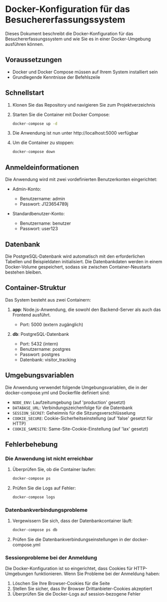 # Docker-Konfiguration für das Besuchererfassungssystem

Dieses Dokument beschreibt die Docker-Konfiguration für das Besuchererfassungssystem und wie Sie es in einer Docker-Umgebung ausführen können.

## Voraussetzungen

- Docker und Docker Compose müssen auf Ihrem System installiert sein
- Grundlegende Kenntnisse der Befehlszeile

## Schnellstart

1. Klonen Sie das Repository und navigieren Sie zum Projektverzeichnis

2. Starten Sie die Container mit Docker Compose:
   ```bash
   docker-compose up -d
   ```

3. Die Anwendung ist nun unter http://localhost:5000 verfügbar

4. Um die Container zu stoppen:
   ```bash
   docker-compose down
   ```

## Anmeldeinformationen

Die Anwendung wird mit zwei vordefinierten Benutzerkonten eingerichtet:

- Admin-Konto:
  - Benutzername: admin
  - Passwort: J123654789j

- Standardbenutzer-Konto:
  - Benutzername: benutzer
  - Passwort: user123

## Datenbank

Die PostgreSQL-Datenbank wird automatisch mit den erforderlichen Tabellen und Beispieldaten initialisiert. Die Datenbankdaten werden in einem Docker-Volume gespeichert, sodass sie zwischen Container-Neustarts bestehen bleiben.

## Container-Struktur

Das System besteht aus zwei Containern:

1. **app**: Node.js-Anwendung, die sowohl den Backend-Server als auch das Frontend ausführt.
   - Port: 5000 (extern zugänglich)

2. **db**: PostgreSQL-Datenbank
   - Port: 5432 (intern)
   - Benutzername: postgres
   - Passwort: postgres
   - Datenbank: visitor_tracking

## Umgebungsvariablen

Die Anwendung verwendet folgende Umgebungsvariablen, die in der docker-compose.yml und Dockerfile definiert sind:

- `NODE_ENV`: Laufzeitumgebung (auf 'production' gesetzt)
- `DATABASE_URL`: Verbindungszeichenfolge für die Datenbank
- `SESSION_SECRET`: Geheimnis für die Sitzungsverschlüsselung
- `COOKIE_SECURE`: Cookie-Sicherheitseinstellung (auf 'false' gesetzt für HTTP)
- `COOKIE_SAMESITE`: Same-Site-Cookie-Einstellung (auf 'lax' gesetzt)

## Fehlerbehebung

### Die Anwendung ist nicht erreichbar

1. Überprüfen Sie, ob die Container laufen:
   ```bash
   docker-compose ps
   ```

2. Prüfen Sie die Logs auf Fehler:
   ```bash
   docker-compose logs
   ```

### Datenbankverbindungsprobleme

1. Vergewissern Sie sich, dass der Datenbankcontainer läuft:
   ```bash
   docker-compose ps db
   ```

2. Prüfen Sie die Datenbankverbindungseinstellungen in der docker-compose.yml

### Sessionprobleme bei der Anmeldung

Die Docker-Konfiguration ist so eingerichtet, dass Cookies für HTTP-Umgebungen funktionieren. Wenn Sie Probleme bei der Anmeldung haben:

1. Löschen Sie Ihre Browser-Cookies für die Seite
2. Stellen Sie sicher, dass Ihr Browser Drittanbieter-Cookies akzeptiert
3. Überprüfen Sie die Docker-Logs auf session-bezogene Fehler